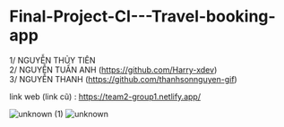 # Final-Project-CI---Travel-booking-app

1/ NGUYỄN THỦY TIÊN<br>
2/ NGUYỄN TUẤN ANH (https://github.com/Harry-xdev)<br>
3/ NGUYỄN THANH (https://github.com/thanhsonnguyen-gif)<br>

link web (link cũ) : https://team2-group1.netlify.app/

 



![unknown (1)](https://user-images.githubusercontent.com/97055595/168504206-2f86f873-aa99-4d00-b846-e0ba9a33cfac.png)
![unknown](https://user-images.githubusercontent.com/97055595/168504219-8e33f230-82a1-46ff-9c6b-8e7cc2b3a80e.png)
